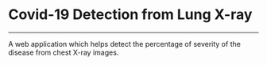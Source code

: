 # Covid-19 Detection from Lung X-ray
---
A web application which helps detect the percentage of severity of the disease from chest X-ray images.
